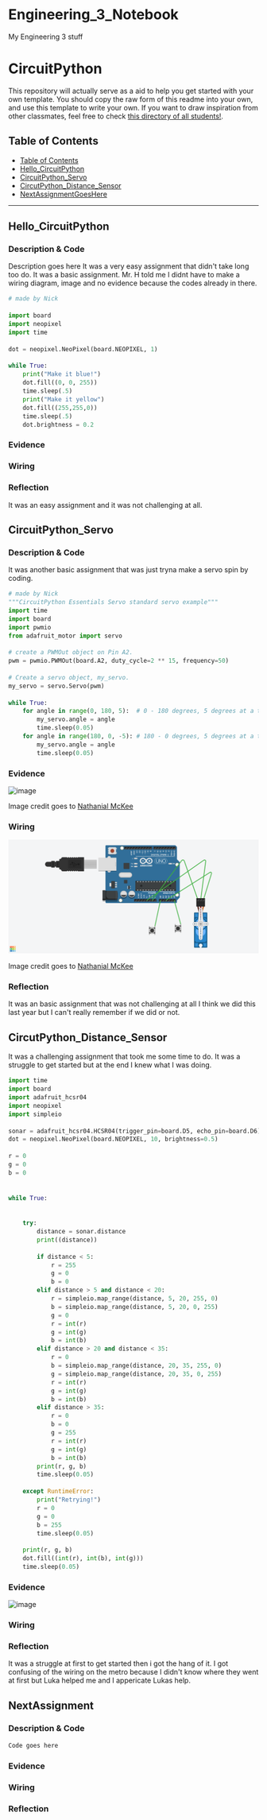 # Engineering_3_Notebook
My Engineering 3 stuff
# CircuitPython
This repository will actually serve as a aid to help you get started with your own template.  You should copy the raw form of this readme into your own, and use this template to write your own.  If you want to draw inspiration from other classmates, feel free to check [this directory of all students!](https://github.com/chssigma/Class_Accounts).
## Table of Contents
* [Table of Contents](#TableOfContents)
* [Hello_CircuitPython](#Hello_CircuitPython)
* [CircuitPython_Servo](#CircuitPython_Servo)
* [CircutPython_Distance_Sensor](#CircutPython_Distance_Sensor)
* [NextAssignmentGoesHere](#NextAssignment)
---

## Hello_CircuitPython

### Description & Code
Description goes here
It was a very easy assignment that didn't take long too do. It was a basic assignment. Mr. H told me I didnt have to make a wiring diagram, image and no evidence because the codes already in there.
```python
# made by Nick

import board
import neopixel
import time

dot = neopixel.NeoPixel(board.NEOPIXEL, 1)

while True:
    print("Make it blue!")
    dot.fill((0, 0, 255))
    time.sleep(.5)
    print("Make it yellow")
    dot.fill((255,255,0))
    time.sleep(.5)
    dot.brightness = 0.2

```


### Evidence
### Wiring

### Reflection
It was an easy assignment and it was not challenging at all.




## CircuitPython_Servo

### Description & Code
It was another basic assignment that was just tryna make a servo spin by coding.
```python
# made by Nick
"""CircuitPython Essentials Servo standard servo example"""
import time
import board
import pwmio
from adafruit_motor import servo

# create a PWMOut object on Pin A2.
pwm = pwmio.PWMOut(board.A2, duty_cycle=2 ** 15, frequency=50)

# Create a servo object, my_servo.
my_servo = servo.Servo(pwm)

while True:
    for angle in range(0, 180, 5):  # 0 - 180 degrees, 5 degrees at a time.
        my_servo.angle = angle
        time.sleep(0.05)
    for angle in range(180, 0, -5): # 180 - 0 degrees, 5 degrees at a time.
        my_servo.angle = angle
        time.sleep(0.05)

```

### Evidence
![image](https://github.com/nmckee78/CircuitPython/raw/main/Gif%20folder/ezgif.com-gif-maker%20(1).gif)

Image credit goes to [Nathanial McKee](https://github.com/nmckee78/CircuitPython)

### Wiring
![wiring](https://github.com/nmckee78/CircuitPython/raw/main/Pictures/Brilliant%20Vihelmo-Bigery.png)

Image credit goes to [Nathanial McKee](https://github.com/nmckee78/CircuitPython)

### Reflection
It was an basic assignment that was not challenging at all I think we did this last year but I can't really remember if we did or not.



## CircutPython_Distance_Sensor
It was a challenging assignment that took me some time to do. It was a struggle to get started but at the end I knew what I was doing.

```python
import time
import board
import adafruit_hcsr04
import neopixel
import simpleio

sonar = adafruit_hcsr04.HCSR04(trigger_pin=board.D5, echo_pin=board.D6)
dot = neopixel.NeoPixel(board.NEOPIXEL, 10, brightness=0.5)

r = 0
g = 0
b = 0


while True:


    try:
        distance = sonar.distance
        print((distance))

        if distance < 5:
            r = 255
            g = 0
            b = 0
        elif distance > 5 and distance < 20:
            r = simpleio.map_range(distance, 5, 20, 255, 0)
            b = simpleio.map_range(distance, 5, 20, 0, 255)
            g = 0
            r = int(r)
            g = int(g)
            b = int(b)
        elif distance > 20 and distance < 35:
            r = 0
            b = simpleio.map_range(distance, 20, 35, 255, 0)
            g = simpleio.map_range(distance, 20, 35, 0, 255)
            r = int(r)
            g = int(g)
            b = int(b)
        elif distance > 35:
            r = 0
            b = 0
            g = 255
            r = int(r)
            g = int(g)
            b = int(b)
        print(r, g, b)
        time.sleep(0.05)

    except RuntimeError:
        print("Retrying!")
        r = 0
        g = 0
        b = 255
        time.sleep(0.05)

    print(r, g, b)
    dot.fill((int(r), int(b), int(g)))
    time.sleep(0.05)

```

### Evidence

![image](https://github.com/Cowboys4life/Engineering_3_Notebook/blob/main/Images/DistanceSensorGif.gif?raw=true)

### Wiring

### Reflection
It was a struggle at first to get started then i got the hang of it. I got confusing of the wiring on the metro because I didn't know where they went at first but Luka helped me and I appericate Lukas help.




## NextAssignment

### Description & Code

```python
Code goes here

```

### Evidence

### Wiring

### Reflection
